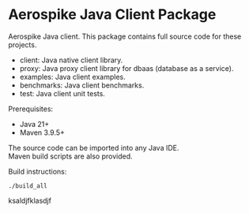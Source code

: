 Aerospike Java Client Package
=============================

Aerospike Java client.  This package contains full source code for these projects.

* client:      Java native client library.
* proxy:       Java proxy client library for dbaas (database as a service).
* examples:    Java client examples.
* benchmarks:  Java client benchmarks.
* test:        Java client unit tests.

Prerequisites:

* Java 21+
* Maven 3.9.5+

The source code can be imported into any Java IDE.  
Maven build scripts are also provided.

Build instructions:

    ./build_all
ksaldjfklasdjf
